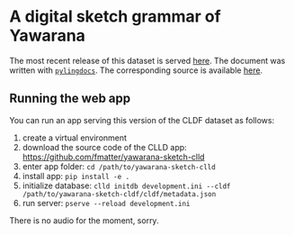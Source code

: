 # A digital sketch grammar of Yawarana

The most recent release of this dataset is served [here](https://fl.mt/yawarana-sketch).
The document was written with [`pylingdocs`](https://github.com/fmatter/pylingdocs/).
The corresponding source is available [here](https://github.com/fmatter/yawarana-sketch).

## Running the web app
You can run an app serving this version of the CLDF dataset as follows:

1. create a virtual environment
2. download the source code of the CLLD app: https://github.com/fmatter/yawarana-sketch-clld
3. enter app folder: `cd /path/to/yawarana-sketch-clld`
2. install app: `pip install -e .`
3. initialize database: `clld initdb development.ini --cldf /path/to/yawarana-sketch-cldf/cldf/metadata.json`
4. run server: `pserve --reload development.ini`

There is no audio for the moment, sorry.